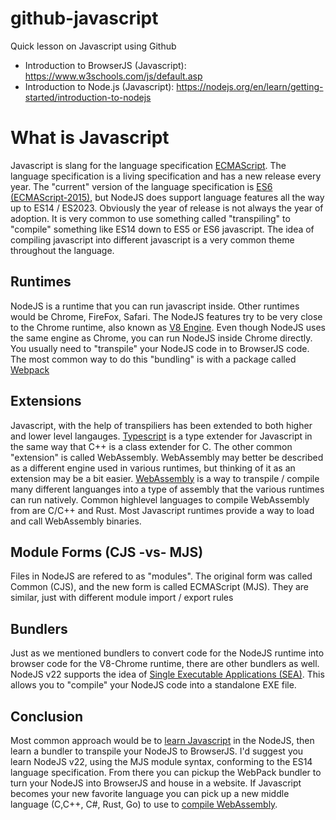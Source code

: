 # github-javascript
Quick lesson on Javascript using Github

* Introduction to BrowserJS (Javascript): https://www.w3schools.com/js/default.asp
* Introduction to Node.js (Javascript): https://nodejs.org/en/learn/getting-started/introduction-to-nodejs

# What is Javascript

Javascript is slang for the language specification [ECMAScript][a].  The language specification is a living specification and has a new release every year.  The "current" version of the language specification is [ES6 (ECMAScript-2015)][b], but NodeJS does support language features all the way up to ES14 / ES2023.  Obviously the year of release is not always the year of adoption.  It is very common to use something called "transpiling" to "compile" something like ES14 down to ES5 or ES6 javascript.  The idea of compiling javascript into different javascript is a very common theme throughout the language.

## Runtimes

NodeJS is a runtime that you can run javascript inside.  Other runtimes would be Chrome, FireFox, Safari.  The NodeJS features try to be very close to the Chrome runtime, also known as [V8 Engine][b].  Even though NodeJS uses the same engine as Chrome, you can run NodeJS inside Chrome directly.  You usually need to "transpile" your NodeJS code in to BrowserJS code.  The most common way to do this "bundling" is with a package called [Webpack][c]

## Extensions

Javascript, with the help of transpiliers has been extended to both higher and lower level langauges.  [Typescript][d] is a type extender for Javascript in the same way that C++ is a class extender for C.  The other common "extension" is called WebAssembly.  WebAssembly may better be described as a different engine used in various runtimes, but thinking of it as an extension may be a bit easier.  [WebAssembly][e] is a way to transpile / compile many different languanges into a type of assembly that the various runtimes can run natively.  Common highlevel languages to compile WebAssembly from are C/C++ and Rust.  Most Javascript runtimes provide a way to load and call WebAssembly binaries.

## Module Forms (CJS -vs- MJS)

Files in NodeJS are refered to as "modules".  The original form was called Common (CJS), and the new form is called ECMAScript (MJS).  They are similar, just with different module import / export rules

## Bundlers

Just as we mentioned bundlers to convert code for the NodeJS runtime into browser code for the V8-Chrome runtime, there are other bundlers as well.  NodeJS v22 supports the idea of [Single Executable Applications (SEA)][f].  This allows you to "compile" your NodeJS code into a standalone EXE file.

## Conclusion

Most common approach would be to [learn Javascript][g] in the NodeJS, then learn a bundler to transpile your NodeJS to BrowserJS.  I'd suggest you learn NodeJS v22, using the MJS module syntax, conforming to the ES14 language specification.  From there you can pickup the WebPack bundler to turn your NodeJS into BrowserJS and house in a website.  If Javascript becomes your new favorite language you can pick up a new middle language (C,C++, C#, Rust, Go) to use to [compile WebAssembly][e].

[a]: https://en.wikipedia.org/wiki/ECMAScript
[b]: https://v8.dev/
[c]: https://webpack.js.org/guides/getting-started/
[d]: https://www.typescriptlang.org/
[e]: https://webassembly.org/
[f]: https://nodejs.org/api/single-executable-applications.html
[g]: https://nodejs.org/en/learn/getting-started/introduction-to-nodejs
[e]: https://webassembly.org/getting-started/developers-guide/

[z]: https://www.sitepoint.com/webpack-beginner-guide/